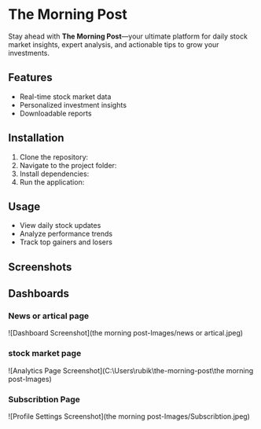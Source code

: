 # The Morning Post

Stay ahead with **The Morning Post**—your ultimate platform for daily stock market insights, expert analysis, and actionable tips to grow your investments.

## Features
- Real-time stock market data
- Personalized investment insights
- Downloadable reports

## Installation
1. Clone the repository:
2. Navigate to the project folder:
3. Install dependencies:
4. Run the application:


## Usage
- View daily stock updates
- Analyze performance trends
- Track top gainers and losers

## Screenshots

## Dashboards

### News or artical page
![Dashboard Screenshot](the morning post-Images/news or artical.jpeg)

### stock market page
![Analytics Page Screenshot](C:\Users\rubik\the-morning-post\the morning post-Images)

### Subscribtion Page
![Profile Settings Screenshot](the morning post-Images/Subscribtion.jpeg)









